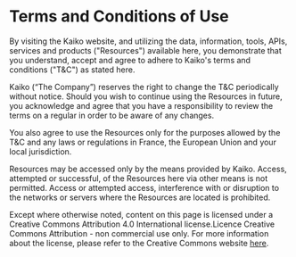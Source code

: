 

# Terms and Conditions of Use

By visiting the Kaiko website, and utilizing the data, information, tools, APIs, services and products ("Resources") available here, you demonstrate that you understand, accept and agree to adhere to Kaiko's terms and conditions ("T&C") as stated here.

Kaiko (“The Company”) reserves the right to change the T&C periodically without notice. Should you wish to continue using the Resources in future, you acknowledge and agree that you have a responsibility to review the terms on a regular in order to be aware of any changes.

You also agree to use the Resources only for the purposes allowed by the T&C and any laws or regulations in France, the European Union and your local jurisdiction. 

Resources may be accessed only by the means provided by Kaiko. Access, attempted or successful, of the Resources here via other means is not permitted. Access or attempted access, interference with or disruption to the networks or servers where the Resources are located is prohibited.

Except where otherwise noted, content on this page is licensed under a Creative Commons Attribution 4.0 International license.Licence Creative Commons Attribution - non commercial use only. For more information about the license, please refer to the Creative Commons website [here](http://creativecommons.org/licenses/by-nc-sa/4.0/).
